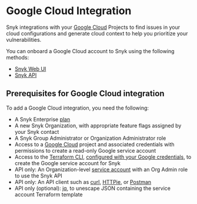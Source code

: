 # Google Cloud Integration

Snyk integrations with your [Google Cloud](https://cloud.google.com/) Projects to find issues in your cloud configurations and generate cloud context to help you prioritize your vulnerabilities.

You can onboard a Google Cloud account to Snyk using the following methods:

* [Snyk Web UI](google-cloud-integration-web-ui/)
* [Snyk API](google-cloud-integration-api/)

## Prerequisites for Google Cloud integration

To add a Google Cloud integration, you need the following:

* A Snyk Enterprise [plan](https://snyk.io/plans/)
* A new Snyk Organization, with appropriate feature flags assigned by your Snyk contact
* A Snyk Group Administrator or Organization Administrator role
* Access to a [Google Cloud](https://cloud.google.com/) project and associated credentials with permissions to create a read-only Google service account
* Access to the [Terraform CLI](https://www.terraform.io/downloads), [configured with your Google credentials](https://registry.terraform.io/providers/hashicorp/google/latest/docs/guides/getting_started), to create the Google service account for Snyk
* API only: An Organization-level [service account](../../../../enterprise-setup/service-accounts/) with an Org Admin role to use the Snyk API
* API only: An API client such as [curl](https://curl.se/), [HTTPie](https://httpie.io/), or [Postman](https://www.postman.com/)
* API only (optional): [jq](https://stedolan.github.io/jq/), to unescape JSON containing the service account Terraform template
